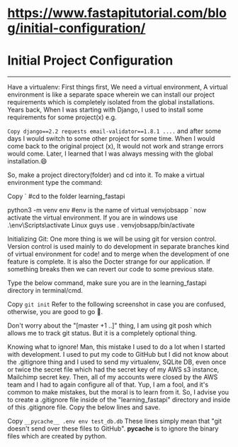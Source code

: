 
# https://www.fastapitutorial.com/blog/initial-configuration/

# Initial Project Configuration
---
Have a virtualenv: First things first, We need a virtual environment, A virtual environment is like a separate space wherein we can install our project requirements which is completely isolated from the global installations. Years back, When I was starting with Django, I used to install some requirements for some project(x) e.g. 

`
Copy
django==2.2
requests
email-validator==1.8.1
....
`
and after some days I would switch to some other project for some time. When I would come back to the original project (x), It would not work and strange errors would come. Later, I learned that I was always messing with the global installation.😄 

So, make a project directory(folder) and cd into it. To make a virtual environment type the command: 

Copy
`
#cd to the folder learning_fastapi

python3 -m venv env
#env is the name of virtual venvjobsapp
`
now activate the virtual environment. If you are in windows use .\env\Scripts\activate Linux guys use  . venvjobsapp/bin/activate

 

Initializing Git:
One more thing is we will be using git for version control. Version control is used mainly to do development in separate branches kind of virtual environment for code! and to merge when the development of one feature is complete. It is also the Docter strange for our application. If something breaks then we can revert our code to some previous state.

Type the below command, make sure you are in the learning_fastapi directory in terminal/cmd.

Copy
`
git init
`
Refer to the following screenshot in case you are confused, otherwise, you are good to go 🚗.


Don't worry about the "[master +1 ..]" thing, I am using git posh which allows me to track git status. But it is a completely optional thing.

Knowing what to ignore!
Man, this mistake I used to do a lot when I started with development. I used to put my code to GitHub but I did not know about the .gitignore thing and I used to send my virtualenv, SQLite DB, even once or twice the secret file which had the secret key of my AWS s3 instance, Mailchimp secret key. Then, all of my accounts were closed by the AWS team and I had to again configure all of that. Yup, I am a fool, and it's common to make mistakes, but the moral is to learn from it. So, I advise you to create a .gitignore file inside of the "learning_fastapi" directory and inside of this .gitignore file. Copy the below lines and save.
 

Copy
`
__pycache__
.env
env
test_db.db
`
These lines simply mean that "git doesn't send over these files to GitHub". __pycache__ is to ignore the binary files which are created by python.